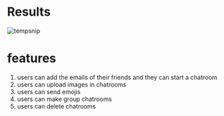 # Results 
![tempsnip](https://user-images.githubusercontent.com/53540032/224528309-101a037e-4944-432f-85fa-b181c4119e70.png)

# features 
1. users can add the emails of their friends and they can start a chatroom
2. users can upload images in chatrooms
3. users can send emojis
4. users can make group chatrooms 
5. users can delete chatrooms
